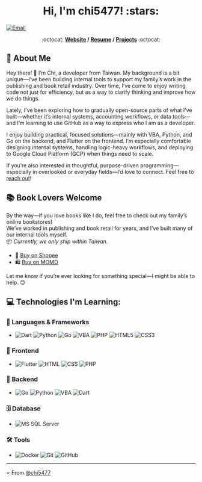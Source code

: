 <h1 align="center">Hi, I'm chi5477! :stars:</h1>

[![Email](https://img.shields.io/badge/-Email-c14438?style=flat&logo=Gmail&logoColor=white&link=mailto:issuesattack@gmail.com)](mailto:issuesattack@gmail.com)

<p align="center"> :octocat: <b><a href="https://www.brennanbrown.ca">Website</a> / <a href="https://www.brennanbrown.ca/resume.pdf">Resume</a> / <a href="https://www.brennanbrown.ca/project">Projects</a></b> :octocat: </p>

## 👋 About Me

Hey there! :wave: I’m Chi, a developer from Taiwan. My background is a bit unique—I’ve been building internal tools to support my family’s work in the publishing and book retail industry. Over time, I’ve come to enjoy writing code not just for efficiency, but as a way to clarify thinking and improve how we do things.

Lately, I’ve been exploring how to gradually open-source parts of what I’ve built—whether it’s internal systems, accounting workflows, or data tools—and I’m learning to use GitHub as a way to express who I am as a developer.

I enjoy building practical, focused solutions—mainly with VBA, Python, and Go on the backend, and Flutter on the frontend. I’m especially comfortable designing internal systems, handling logic-heavy workflows, and deploying to Google Cloud Platform (GCP) when things need to scale.

If you’re also interested in thoughtful, purpose-driven programming—especially in overlooked or everyday fields—I’d love to connect. Feel free to [reach out](mailto:issuesattack@gmail.com)!

## 📚 Book Lovers Welcome 

By the way—if you love books like I do, feel free to check out my family’s online bookstores!  
We’ve worked in publishing and book retail for years, and I’ve built many of our internal tools myself.  
📦 *Currently, we only ship within Taiwan.*

- 🛒 [Buy on Shopee](https://shopee.tw/lrh2017)
- 🛍 [Buy on MOMO](https://www.momoshop.com.tw/TP/TP0002287/main?entpCode=TP0002287)

Let me know if you’re ever looking for something special—I might be able to help. 😊

## 💻 Technologies I'm Learning:

### 🧰 Languages & Frameworks

 - ![Dart](https://img.shields.io/badge/-Dart-0175C2?style=flat-square&logo=dart&logoColor=white)
![Python](https://img.shields.io/badge/-Python-3776AB?style=flat-square&logo=python&logoColor=ffff4a)
![Go](https://img.shields.io/badge/-Go-00ADD8?style=flat-square&logo=go&logoColor=white)
![VBA](https://img.shields.io/badge/-VBA-000000?style=flat-square&logo=Microsoft&logoColor=white)
![PHP](https://img.shields.io/badge/-PHP-777BB4?style=flat-square&logo=php&logoColor=white)
![HTML5](https://img.shields.io/badge/-HTML5-E34F26?style=flat-square&logo=html5&logoColor=white)
![CSS3](https://img.shields.io/badge/-CSS3-1572B6?style=flat-square&logo=css3&logoColor=white)

### 📱 Frontend

 - ![Flutter](https://img.shields.io/badge/-Flutter-02569B?style=flat-square&logo=flutter&logoColor=white)
![HTML](https://img.shields.io/badge/-HTML-E34F26?style=flat-square&logo=html5&logoColor=white)
![CSS](https://img.shields.io/badge/-CSS-1572B6?style=flat-square&logo=css3&logoColor=white)
![PHP](https://img.shields.io/badge/-PHP-777BB4?style=flat-square&logo=php&logoColor=white)

### 🧩 Backend

 - ![Go](https://img.shields.io/badge/-Go-00ADD8?style=flat-square&logo=go&logoColor=white)
![Python](https://img.shields.io/badge/-Python-3776AB?style=flat-square&logo=python&logoColor=ffff4a)
![VBA](https://img.shields.io/badge/-VBA-000000?style=flat-square&logo=Microsoft&logoColor=white)
![Dart](https://img.shields.io/badge/-Dart-0175C2?style=flat-square&logo=dart&logoColor=white)

### 🗄 Database

 - ![MS SQL Server](https://img.shields.io/badge/-MS%20SQL%20Server-CC2927?style=flat-square&logo=microsoftsqlserver&logoColor=white)


### 🛠 Tools

 - ![Docker](https://img.shields.io/badge/-Docker-2496ED?style=flat-square&logo=docker&logoColor=white)
![Git](https://img.shields.io/badge/-Git-F05032?style=flat-square&logo=git&logoColor=white)
![GitHub](https://img.shields.io/badge/-GitHub-181717?style=flat-square&logo=github)

---
:star: From [@chi5477](https://github.com/chi5477)
